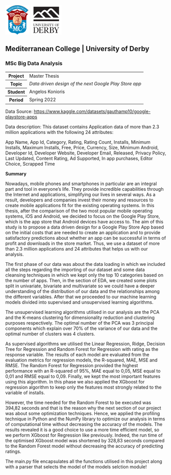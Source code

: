 ![](./img/logo_small.png)
![](./img/derby.png)

## Mediterranean College | University of Derby
### MSc Big Data Analysis

<table>
    <tr>
        <th>Project</th>
        <td>Master Thesis</td>
    </tr>
    <tr>
        <th>Topic</th>
        <td><em>Data driven design of the next Google Play Store app</em></td>
    </tr>
    <tr>
        <th>Student</th>
        <td>Angelos Konioris</td>
    </tr>
    <tr>
        <th>Period</th>
        <td>Spring 2022</td>
    </tr>
</table>

Data Source: https://www.kaggle.com/datasets/gauthamp10/google-playstore-apps

Data description: This dataset contains Application data of more than 2.3 million applications with the following 24 attributes:

App Name, App Id, Category, Rating, Rating Count, Installs, Minimum Installs, Maximum Installs, Free, Price, Currency, Size,
Minimum Android, Developer Id, Developer Website, Developer Email, Released, Privacy Policy, Last Updated, Content Rating,
Ad Supported, In app purchases, Editor Choice, Scrapped Time

**Summary**

Nowadays, mobile phones and smartphones in particular are an integral part and tool in everyone’s life. They provide incredible capabilities through the Internet and applications, simplifying our lives in several ways. As a result, developers and companies invest their money and resources to create mobile applications fit for the existing operating systems. In this thesis, after the comparison of the two most popular mobile operating systems, iOS and Android, we decided to focus on the Google Play Store, which is the app store that Android devices have access to. The aim of this study is to propose a data driven design for a Google Play Store App based on the initial costs that are needed to create an application and to provide satisfactory predictions about whether an app can be successful in terms of profit and downloads in the store market. Thus, we use a dataset of more than 2.3 million applications and 24 attributes that helps us with our analysis.

The first phase of our data was about the data loading in which we included all the steps regarding the importing of our dataset and some data cleansing techniques in which we kept only the top 10 categories based on the number of apps. Then, in the section of EDA, we created some plots split in univariate, bivariate and multivariate so we could have a deeper understanding of the distribution of our data and the relationships among the different variables. After that we proceeded to our machine learning models divided into supervised and unsupervised learning algorithms.

The unsupervised learning algorithms utilised in our analysis are the PCA and the K-means clustering for dimensionality reduction and clustering purposes respectively. The optimal number of the PCA was 3 principal components which explain over 70% of the variance of our data and the optimal number of clusters was 4 clusters. 

As supervised algorithms we utilised the Linear Regression, Ridge, Decision Tree for Regression and Random Forest for Regression with rating as the response variable. The results of each model are evaluated from the evaluation metrics for regression models, the R-squared, MAE, MSE and RMSE. The Random Forest for Regression provided the highest performance with an R-squared of 95%, MAE equal to 0,05, MSE equal to 0,01 and RMSE equal to 0,09. Finally, we kept the most important features using this algorithm. In this phase we also applied the XGboost for regression algorithm to keep only the features most strongly related to the variable of installs. 

However, the time needed for the Random Forest to be executed was 394,82 seconds and that is the reason why the next section of our project was about some optimization techniques. Hence, we applied the profiling technique in Python and the NumPy library to optimize our analysis in terms of computational time without decreasing the accuracy of the models. The results revealed it is a good choice to use a more time efficient model, so we perform XGboost for Regression like previously. Indeed, the run time of the optimised XGboost model was shortened by 328,83 seconds compared to the Random Forest model without decreasing the accuracy of predicting ratings.

The main.py file encapsulates all the functions utilised in this project along with a parser that selects the model of the models selction module!
